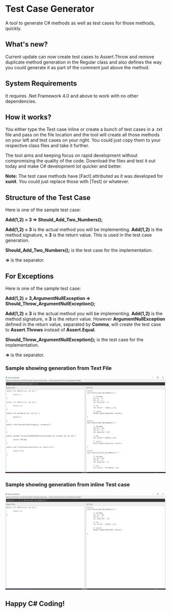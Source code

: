 # Test Case Generator
A tool to generate C# methods as well as test cases for those methods, quickly.

## What's new?
Current update can now create test cases to Assert.Throw<Exception> and remove duplicate method generation in the Regular class and also defines the way you could generate it as part of the comment just above the method.

## System Requirements
It requires .Net Framework 4.0 and above to work with no other dependencies.

## How it works?
You either type the Test case inline or create a bunch of test cases in a .txt file and pass on the file location and the tool will create all those methods on your left and test cases on your right. You could just copy them to your respective class files and take it further.

The tool aims and keeping focus on rapid development without compromising the quality of the code. Download the files and test it out today and make C# development lot quicker and better.

<b>Note:</b> The test case methods have [Fact] attributed as it was developed for <b>xunit</b>. You could just replace those with [Test] or whatever.

## Structure of the Test Case
Here is one of the sample test case:

<b>Add(1,2) = 3 => Should_Add_Two_Numbers();</b>

<b>Add(1,2) = 3</b> is the actual method you will be implementing. <b>Add(1,2)</b> is the method signature, <b> = 3</b> is the return value. This is used in the test case generation.

<b>Should_Add_Two_Numbers();</b> is the test case for the implementation.

<b> => </b> is the separator.

## For Exceptions
Here is one of the sample test case:

<b>Add(1,2) = 3,ArgumentNullException => Should_Throw_ArgumentNullException();</b>

<b>Add(1,2) = 3</b> is the actual method you will be implementing. <b>Add(1,2)</b> is the method signature, <b> = 3</b> is the return value. However <b>ArgumentNullException</b> defined in the return value, separated by <b>Comma</b>, will create the test case to <b>Assert.Throws</b> instead of <b>Assert.Equal</b>.

<b>Should_Throw_ArgumentNullException();</b> is the test case for the implementation.

<b> => </b> is the separator.

### Sample showing generation from Text File
![alt text](https://github.com/proinfocus/TestCaseGenerator/blob/master/screenshot-1.png)

### Sample showing generation from inline Test case
![alt text](https://github.com/proinfocus/TestCaseGenerator/blob/master/screenshot-2.png)


## Happy C# Coding!
